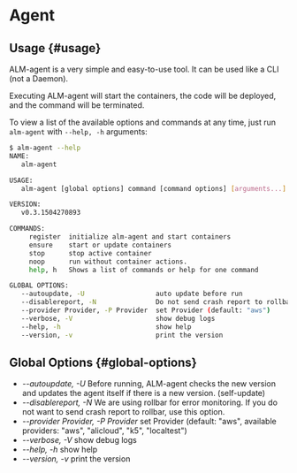 # Agent

## Usage {#usage}

ALM-agent is a very simple and easy-to-use tool. It can be used like a CLI \(not a Daemon\).

Executing ALM-agent will start the containers, the code will be deployed, and the command will be terminated.

To view a list of the available options and commands at any time, just run `alm-agent` with `--help, -h` arguments:

```bash
$ alm-agent --help
NAME:
   alm-agent

USAGE:
   alm-agent [global options] command [command options] [arguments...]

VERSION:
   v0.3.1504270893

COMMANDS:
     register  initialize alm-agent and start containers
     ensure    start or update containers
     stop      stop active container
     noop      run without container actions.
     help, h   Shows a list of commands or help for one command

GLOBAL OPTIONS:
   --autoupdate, -U                  auto update before run
   --disablereport, -N               Do not send crash report to rollbar.
   --provider Provider, -P Provider  set Provider (default: "aws")
   --verbose, -V                     show debug logs
   --help, -h                        show help
   --version, -v                     print the version
```

## Global Options {#global-options}

* _--autoupdate,  -U_   Before running, ALM-agent checks the new version and updates the agent itself  if there is a new version. \(self-update\) 
* _--disablereport, -N_  We are using rollbar for error monitoring. If you do not want to send crash report to rollbar,   use this option. 
* _--provider Provider, -P Provider_  set Provider \(default: "aws", available providers: "aws", "alicloud", "k5", "localtest"\) 
* _--verbose, -V_  show debug logs 
* _--help, -h_  show help 
* _--version, -v_  print the version



                   

